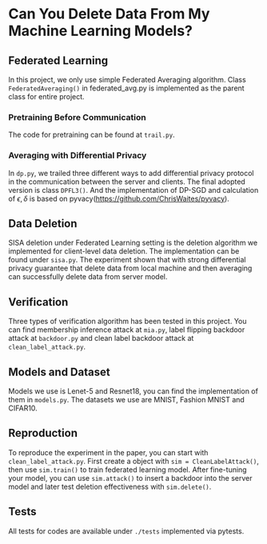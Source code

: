 # Can You Delete Data From My Machine Learning Models?
## Federated Learning
In this project, we only use simple Federated Averaging algorithm.
Class ```FederatedAveraging()``` in federated_avg.py is implemented as the parent class for entire project.  

### Pretraining Before Communication
The code for pretraining can be found at ```trail.py```.

### Averaging with Differential Privacy
In ```dp.py```, we trailed three different ways to add differential privacy protocol in the communication
between the server and clients. The final adopted version is class ```DPFL3()```.
And the implementation of DP-SGD and calculation of $\epsilon, \delta$ is based on 
pyvacy(https://github.com/ChrisWaites/pyvacy).



## Data Deletion
SISA deletion under Federated Learning setting is the deletion algorithm we implemented for client-level
data deletion. The implementation can be found under ```sisa.py```.
 The experiment shown that with strong differential privacy guarantee that delete data from local machine and
 then averaging can successfully delete data from server model.


## Verification
Three types of verification algorithm has been tested in this project.
You can find membership inference attack at ```mia.py```,
label flipping backdoor attack at ```backdoor.py``` and clean label backdoor attack at ```clean_label_attack.py```. 


## Models and Dataset
Models we use is Lenet-5 and Resnet18, you can find the implementation of them in ```models.py```.
The datasets we use are MNIST, Fashion MNIST and CIFAR10.


## Reproduction
To reproduce the experiment in the paper, you can start with ```clean_label_attack.py```.
First create a object with ```sim = CleanLabelAttack()```,
then use ```sim.train()``` to train federated learning model.
After fine-tuning your model, you can use ```sim.attack()``` to insert a backdoor into the server model
and later test deletion effectiveness with ```sim.delete()```.


## Tests
All tests for codes are available under ```./tests``` implemented via pytests.